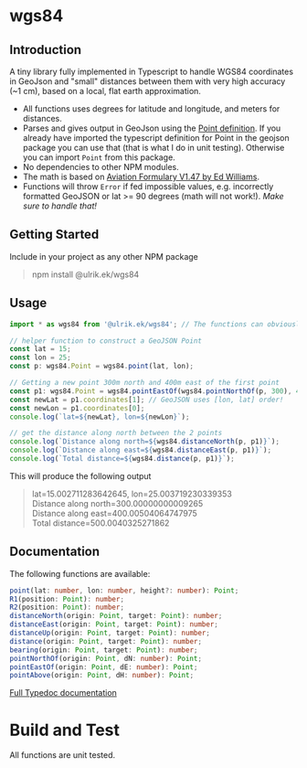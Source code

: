 # wgs84

## Introduction

A tiny library fully implemented in Typescript to handle WGS84 coordinates in GeoJson and "small" distances between them with very high accuracy (~1 cm), based on a local, flat earth approximation.

-   All functions uses degrees for latitude and longitude, and meters for distances.
-   Parses and gives output in GeoJson using the [Point definition](https://en.wikipedia.org/wiki/GeoJSON). If you already have imported the typescript definition for Point in the geojson package you can use that (that is what I do in unit testing). Otherwise you can import `Point` from this package.
-   No dependencies to other NPM modules.
-   The math is based on [Aviation Formulary V1.47 by Ed Williams](https://edwilliams.org/avform147.htm#flat).
-   Functions will throw `Error` if fed impossible values, e.g. incorrectly formatted GeoJSON or lat >= 90 degrees (math will not work!). _Make sure to handle that!_

## Getting Started

Include in your project as any other NPM package

> npm install @ulrik.ek/wgs84

## Usage

```typescript
import * as wgs84 from '@ulrik.ek/wgs84'; // The functions can obviously also be imported separately

// helper function to construct a GeoJSON Point
const lat = 15;
const lon = 25;
const p: wgs84.Point = wgs84.point(lat, lon);

// Getting a new point 300m north and 400m east of the first point
const p1: wgs84.Point = wgs84.pointEastOf(wgs84.pointNorthOf(p, 300), 400);
const newLat = p1.coordinates[1]; // GeoJSON uses [lon, lat] order!
const newLon = p1.coordinates[0];
console.log(`lat=${newLat}, lon=${newLon}`);

// get the distance along north between the 2 points
console.log(`Distance along north=${wgs84.distanceNorth(p, p1)}`);
console.log(`Distance along east=${wgs84.distanceEast(p, p1)}`);
console.log(`Total distance=${wgs84.distance(p, p1)}`);
```

This will produce the following output

> lat=15.002711283642645, lon=25.003719230339353  
> Distance along north=300.00000000009265  
> Distance along east=400.00504064747975  
> Total distance=500.0040325271862

## Documentation

The following functions are available:

```Typescript
point(lat: number, lon: number, height?: number): Point;
R1(position: Point): number;
R2(position: Point): number;
distanceNorth(origin: Point, target: Point): number;
distanceEast(origin: Point, target: Point): number;
distanceUp(origin: Point, target: Point): number;
distance(origin: Point, target: Point): number;
bearing(origin: Point, target: Point): number;
pointNorthOf(origin: Point, dN: number): Point;
pointEastOf(origin: Point, dE: number): Point;
pointAbove(origin: Point, dH: number): Point;
```

[Full Typedoc documentation](https://github.com/UEk/wgs84/blob/main/doc/modules.md)

# Build and Test

All functions are unit tested.
